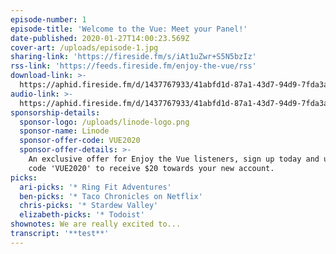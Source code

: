 ```yaml
---
episode-number: 1
episode-title: 'Welcome to the Vue: Meet your Panel!'
date-published: 2020-01-27T14:00:23.569Z
cover-art: /uploads/episode-1.jpg
sharing-link: 'https://fireside.fm/s/iAt1uZwr+S5N5bzIz'
rss-link: 'https://feeds.fireside.fm/enjoy-the-vue/rss'
download-link: >-
  https://aphid.fireside.fm/d/1437767933/41abfd1d-87a1-43d7-94d9-7fda3a5120e1/f9968a54-cce2-49a7-b15f-03a7a5af0f1d.mp3
audio-link: >-
  https://aphid.fireside.fm/d/1437767933/41abfd1d-87a1-43d7-94d9-7fda3a5120e1/f9968a54-cce2-49a7-b15f-03a7a5af0f1d.mp3
sponsorship-details:
  sponsor-logo: /uploads/linode-logo.png
  sponsor-name: Linode
  sponsor-offer-code: VUE2020
  sponsor-offer-details: >-
    An exclusive offer for Enjoy the Vue listeners, sign up today and use promo
    code 'VUE2020' to receive $20 towards your new account.
picks:
  ari-picks: '* Ring Fit Adventures'
  ben-picks: '* Taco Chronicles on Netflix'
  chris-picks: '* Stardew Valley'
  elizabeth-picks: '* Todoist'
shownotes: We are really excited to...
transcript: '**test**'
---
```


